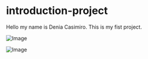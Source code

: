 # introduction-project

Hello my name is Denia Casimiro. This is my fist project.

![Image](https://github.com/user-attachments/assets/4e3cb71f-adaa-4099-afc3-44f89c44be13)

![Image](https://github.com/user-attachments/assets/fa6fc7e0-1953-4e06-98d2-f1d6c0f8a3e6)
